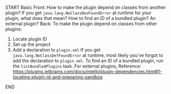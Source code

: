 START
Basic
Front: 
How to make the plugin depend on classes from another plugin?
If you get `java.lang.NoClassDevFoundError` at runtime for your plugin, what does that mean?
How to find an ID of a bundled plugin? An external plugin?
Back: 
To make the plugin depend on classes from other plugins:
1. Locate plugin ID
2. Set up the project
3. Add a declaration to `plugin.xml`
If you get `java.lang.NoClassDefFoundError` at runtime, most likely you've forgot to add the declaration to `plugin.xml`.
To find an ID of a bundled plugin, run the `listBundledPlugins` task. For external plugins, 
Reference: https://plugins.jetbrains.com/docs/intellij/plugin-dependencies.html#1-locating-plugin-id-and-preparing-sandbox
<!--ID: 1745136966269-->
END
